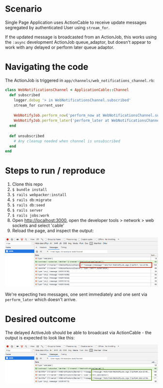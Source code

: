 # Scenario
Single Page Application uses ActionCable to receive update messages segregated by authenticated User using `stream_for`.

If the updated message is broadcasted from an ActionJob, this works using the `:async` development ActionJob queue_adaptor, but doesn't appear to work with any delayed or perform later queue adaptor.


# Navigating the code
The ActionJob is triggered in `app/channels/web_notifications_channel.rb`:

``` ruby
class WebNotificationsChannel < ApplicationCable::Channel
  def subscribed
    logger.debug '> in WebNotificationsChannel.subscribed'
    stream_for current_user

    WebNotifyJob.perform_now('perform_now at WebNotificationsChannel.subscribed')
    WebNotifyJob.perform_later('perform_later at WebNotificationsChannel.subscribed')
  end

  def unsubscribed
    # Any cleanup needed when channel is unsubscribed
  end
end
```

# Steps to run / reproduce

1. Clone this repo
1. `$ bundle install`
1. `$ rails webpacker:install`
1. `$ rails db:migrate`
1. `$ rails db:seed`
1. `$ rails server`
1. `$ rails jobs:work`
1. Open [http://localhost:3000](http://localhost:3000), open the developer tools > network > web sockets and select 'cable'
1. Reload the page, and inspect the output:

![image](https://raw.githubusercontent.com/AndrewFreemantle/rails-action-cable-from-action-job-issue/delayed-job-adaptor-fails/dev-tools-image-one-message-bad.png)

We're expecting two messages, one sent immediately and one sent via `perform_later` which doesn't arrive.


# Desired outcome

The delayed ActiveJob should be able to broadcast via ActionCable - the output is expected to look like this:

![image](https://raw.githubusercontent.com/AndrewFreemantle/rails-action-cable-from-action-job-issue/delayed-job-adaptor-fails/dev-tools-image-two-messages-good.png)
